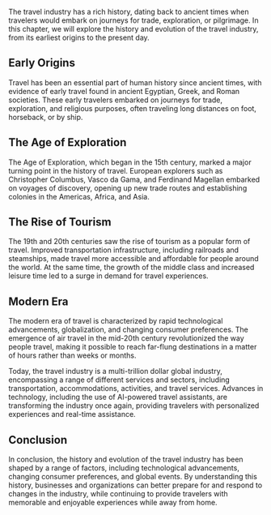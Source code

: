 
The travel industry has a rich history, dating back to ancient times when travelers would embark on journeys for trade, exploration, or pilgrimage. In this chapter, we will explore the history and evolution of the travel industry, from its earliest origins to the present day.

Early Origins
-------------

Travel has been an essential part of human history since ancient times, with evidence of early travel found in ancient Egyptian, Greek, and Roman societies. These early travelers embarked on journeys for trade, exploration, and religious purposes, often traveling long distances on foot, horseback, or by ship.

The Age of Exploration
----------------------

The Age of Exploration, which began in the 15th century, marked a major turning point in the history of travel. European explorers such as Christopher Columbus, Vasco da Gama, and Ferdinand Magellan embarked on voyages of discovery, opening up new trade routes and establishing colonies in the Americas, Africa, and Asia.

The Rise of Tourism
-------------------

The 19th and 20th centuries saw the rise of tourism as a popular form of travel. Improved transportation infrastructure, including railroads and steamships, made travel more accessible and affordable for people around the world. At the same time, the growth of the middle class and increased leisure time led to a surge in demand for travel experiences.

Modern Era
----------

The modern era of travel is characterized by rapid technological advancements, globalization, and changing consumer preferences. The emergence of air travel in the mid-20th century revolutionized the way people travel, making it possible to reach far-flung destinations in a matter of hours rather than weeks or months.

Today, the travel industry is a multi-trillion dollar global industry, encompassing a range of different services and sectors, including transportation, accommodations, activities, and travel services. Advances in technology, including the use of AI-powered travel assistants, are transforming the industry once again, providing travelers with personalized experiences and real-time assistance.

Conclusion
----------

In conclusion, the history and evolution of the travel industry has been shaped by a range of factors, including technological advancements, changing consumer preferences, and global events. By understanding this history, businesses and organizations can better prepare for and respond to changes in the industry, while continuing to provide travelers with memorable and enjoyable experiences while away from home.
